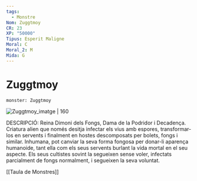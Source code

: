 ```yaml
---
tags:
  - Monstre
Nom: Zuggtmoy
CR: 23
XP: "50000"
Tipus: Esperit Maligne
Moral: C
Moral_2: M
Mida: G
---
```

# Zuggtmoy

```statblock
monster: Zuggtmoy
```

![Zuggtmoy_imatge | 160](https://static.wikia.nocookie.net/forgottenrealms/images/a/a8/Zuggtmoy-5e.png/revision/latest?cb&#x3D;20170928185857)

DESCRIPCIÓ: 
Reina Dimoni dels Fongs, Dama de la Podridor i Decadença. Criatura alien que només desitja infectar els vius amb espores, transformar-los en servents i finalment en hostes descomposats per bolets, fongs i similar. Inhumana, pot canviar la seva forma fongosa per donar-li aparença humanoide, tant ella com els seus servents burlant la vida mortal en el seu aspecte. Els seus cultistes sovint la segueixen sense voler, infectats parcialment de fongs normalment, i segueixen la seva voluntat.

[[Taula de Monstres]]